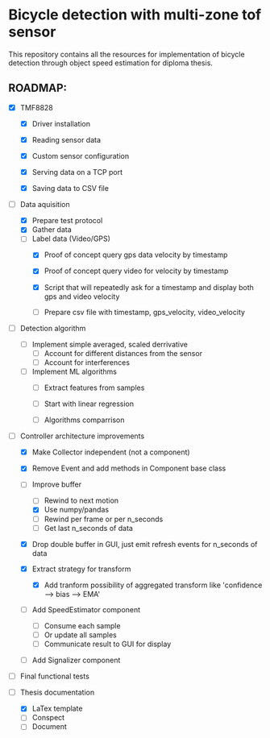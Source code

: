 # Bicycle detection with multi-zone tof sensor

This repository contains all the resources for implementation of bicycle detection through object speed estimation for diploma thesis.


## ROADMAP:


- [x] TMF8828
    - [x] Driver installation
    - [x] Reading sensor data
    - [x] Custom sensor configuration
    - [x] Serving data on a TCP port
    - [x] Saving data to CSV file


- [ ] Data aquisition
    - [x] Prepare test protocol
    - [x] Gather data
    - [ ] Label data (Video/GPS)
        - [x] Proof of concept query gps data velocity by timestamp
        - [x] Proof of concept query video for velocity by timestamp
        - [x] Script that will repeatedly ask for a timestamp and display both gps and video velocity
        - [ ] Prepare csv file with timestamp, gps_velocity, video_velocity


- [ ] Detection algorithm
    - [ ] Implement simple averaged, scaled derrivative
        - [ ] Account for different distances from the sensor
        - [ ] Account for interferences
    - [ ] Implement ML algorithms
        - [ ] Extract features from samples
        - [ ] Start with linear regression
        - [ ] Algorithms comparrison


- [ ] Controller architecture improvements
    - [x] Make Collector independent (not a component)
    - [x] Remove Event and add methods in Component base class
    - [ ] Improve buffer
        - [ ] Rewind to next motion
        - [x] Use numpy/pandas
        - [ ] Rewind per frame or per n_seconds
        - [ ] Get last n_seconds of data
    - [x] Drop double buffer in GUI, just emit refresh events for n_seconds of data
    - [x] Extract strategy for transform
        - [x] Add tranform possibility of aggregated transform like 'confidence --> bias --> EMA'
    - [ ] Add SpeedEstimator component
        - [ ] Consume each sample
        - [ ] Or update all samples
        - [ ] Communicate result to GUI for display
    - [ ] Add Signalizer component


- [ ] Final functional tests


- [ ] Thesis documentation
    - [x] LaTex template
    - [ ] Conspect
    - [ ] Document
